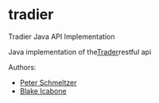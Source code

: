 # tradier
Tradier Java API Implementation

Java implementation of the<a href="https://developer.tradier.com">Trader</a>restful api

Authors:
* <a href="https://github.com/pschmeltzer">Peter Schmeltzer</a>
* <a href="https://github.com/bicabone">Blake Icabone</a>
